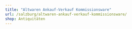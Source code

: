 ```yaml
---
title: "Altwaren Ankauf-Verkauf Kommissionsware"
url: /salzburg/altwaren-ankauf-verkauf-kommissionsware/
shop: Antiquitäten
---
```

